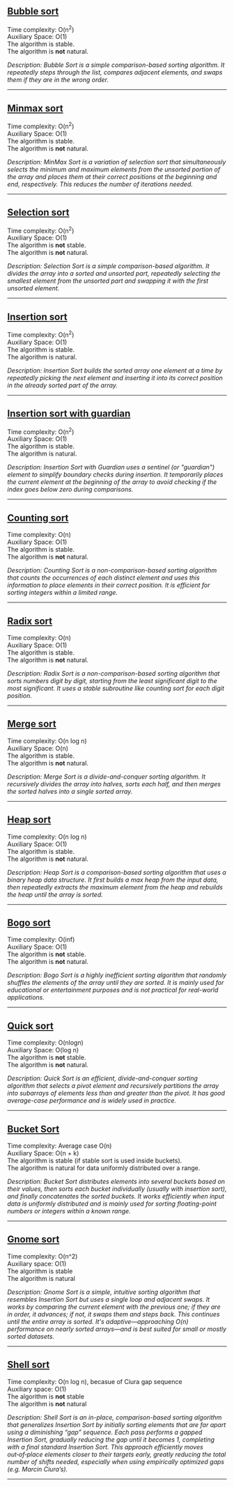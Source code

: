 ## [Bubble sort](bubble_sort.c)
Time complexity: O(n<sup>2</sup>)<br>
Auxiliary Space: O(1)<br>
The algorithm is stable.<br>
The algorithm is **not** natural.<br>

*Description: Bubble Sort is a simple comparison-based sorting algorithm. It repeatedly steps through the list, compares adjacent elements, and swaps them if they are in the wrong order.*

---

## [Minmax sort](minmax_sort.c)
Time complexity: O(n<sup>2</sup>)<br>
Auxiliary Space: O(1)<br>
The algorithm is stable.<br>
The algorithm is **not** natural.<br>

*Description: MinMax Sort is a variation of selection sort that simultaneously selects the minimum and maximum elements from the unsorted portion of the array and places them at their correct positions at the beginning and end, respectively. This reduces the number of iterations needed.*

---

## [Selection sort](selection_sort.c)
Time complexity: O(n<sup>2</sup>)<br>
Auxiliary Space: O(1)<br>
The algorithm is **not** stable.<br>
The algorithm is **not** natural.<br>

*Description: Selection Sort is a simple comparison-based algorithm. It divides the array into a sorted and unsorted part, repeatedly selecting the smallest element from the unsorted part and swapping it with the first unsorted element.*

---

## [Insertion sort](insertion_sort.c)
Time complexity: O(n<sup>2</sup>)<br>
Auxiliary Space: O(1)<br>
The algorithm is stable.<br>
The algorithm is natural.<br>

*Description: Insertion Sort builds the sorted array one element at a time by repeatedly picking the next element and inserting it into its correct position in the already sorted part of the array.*

---

## [Insertion sort with guardian](insertion_sort_with_guardian.c)
Time complexity: O(n<sup>2</sup>)<br>
Auxiliary Space: O(1)<br>
The algorithm is stable.<br>
The algorithm is natural.<br>

*Description: Insertion Sort with Guardian uses a sentinel (or "guardian") element to simplify boundary checks during insertion. It temporarily places the current element at the beginning of the array to avoid checking if the index goes below zero during comparisons.*

---

## [Counting sort](counting_sort.c)
Time complexity: O(n)<br>
Auxiliary Space: O(1)<br>
The algorithm is stable.<br>
The algorithm is **not** natural.<br>

*Description: Counting Sort is a non-comparison-based sorting algorithm that counts the occurrences of each distinct element and uses this information to place elements in their correct position. It is efficient for sorting integers within a limited range.*

---

## [Radix sort](radix_sort.c)
Time complexity: O(n)<br>
Auxiliary Space: O(1)<br>
The algorithm is stable.<br>
The algorithm is **not** natural.<br>

*Description: Radix Sort is a non-comparison-based sorting algorithm that sorts numbers digit by digit, starting from the least significant digit to the most significant. It uses a stable subroutine like counting sort for each digit position.*

---

## [Merge sort](merge_sort.c)
Time complexity: O(n log n)<br>
Auxiliary Space: O(n)<br>
The algorithm is stable.<br>
The algorithm is **not** natural.<br>

*Description: Merge Sort is a divide-and-conquer sorting algorithm. It recursively divides the array into halves, sorts each half, and then merges the sorted halves into a single sorted array.*

---

## [Heap sort](heap_sort.c)
Time complexity: O(n log n)<br>
Auxiliary Space: O(1)<br>
The algorithm is stable.<br>
The algorithm is **not** natural.<br>

*Description: Heap Sort is a comparison-based sorting algorithm that uses a binary heap data structure. It first builds a max heap from the input data, then repeatedly extracts the maximum element from the heap and rebuilds the heap until the array is sorted.*

---

## [Bogo sort](bogo_sort.c)
Time complexity: O(inf)<br>
Auxiliary Space: O(1)<br>
The algorithm is **not** stable.<br>
The algorithm is **not** natural.<br>

*Description: Bogo Sort is a highly inefficient sorting algorithm that randomly shuffles the elements of the array until they are sorted. It is mainly used for educational or entertainment purposes and is not practical for real-world applications.*

---

## [Quick sort](quick_sort.c)
Time complexity: O(nlogn)<br>
Auxiliary Space: O(log n)<br>
The algorithm is **not** stable.<br>
The algorithm is **not** natural.<br>

*Description: Quick Sort is an efficient, divide-and-conquer sorting algorithm that selects a pivot element and recursively partitions the array into subarrays of elements less than and greater than the pivot. It has good average-case performance and is widely used in practice.*

---

## [Bucket Sort](bucket_sort.c)
Time complexity: Average case O(n)<br>
Auxiliary Space: O(n + k)<br>
The algorithm is stable (if stable sort is used inside buckets).<br>
The algorithm is natural for data uniformly distributed over a range.<br>

*Description: Bucket Sort distributes elements into several buckets based on their values, then sorts each bucket individually (usually with insertion sort), and finally concatenates the sorted buckets. It works efficiently when input data is uniformly distributed and is mainly used for sorting floating-point numbers or integers within a known range.*

---

## [Gnome sort](gnome_sort.c)
Time complexity: O(n^2)<br>
Auxiliary space: O(1)<br>
The algorithm is stable<br>
The algorithm is natural<br>

*Description: Gnome Sort is a simple, intuitive sorting algorithm that resembles Insertion Sort but uses a single loop and adjacent swaps. It works by comparing the current element with the previous one; if they are in order, it advances; if not, it swaps them and steps back. This continues until the entire array is sorted. It's adaptive—approaching O(n) performance on nearly sorted arrays—and is best suited for small or mostly sorted datasets.*

---

## [Shell sort](shell_sort.c)
Time complexity: O(n log n), becasue of Ciura gap sequence<br>
Auxiliary space: O(1)<br>
The algorithm is **not** stable<br>
The algorithm is **not** natural<br>

*Description: Shell Sort is an in-place, comparison-based sorting algorithm that generalizes Insertion Sort by initially sorting elements that are far apart using a diminishing “gap” sequence. Each pass performs a gapped Insertion Sort, gradually reducing the gap until it becomes 1, completing with a final standard Insertion Sort. This approach efficiently moves out‑of‑place elements closer to their targets early, greatly reducing the total number of shifts needed, especially when using empirically optimized gaps (e.g. Marcin Ciura’s).*

---